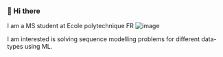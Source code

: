 ### 👋 Hi there

<!--
**k0l1ka/k0l1ka** is a ✨ _special_ ✨ repository because its `README.md` (this file) appears on your GitHub profile.

Here are some ideas to get you started:

- 🔭 I’m currently working on ...
- 🌱 I’m currently learning ...
- 👯 I’m looking to collaborate on ...
- 🤔 I’m looking for help with ...
- 💬 Ask me about ...
- 📫 How to reach me: ...
- 😄 Pronouns: ...
- ⚡ Fun fact: ...
-->

I am a MS student at Ecole polytechnique FR ![image](https://github.com/k0l1ka/k0l1ka/assets/40829256/6b80878c-93f1-4e79-b76d-95678c12b732)

I am interested is solving sequence modelling problems for different data-types using ML.
